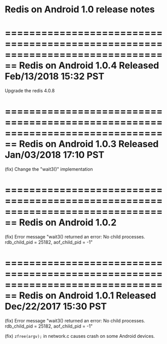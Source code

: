 Redis on Android 1.0 release notes
====================================

================================================================================
Redis on Android 1.0.4     Released Feb/13/2018 15:32 PST
================================================================================

Upgrade the redis 4.0.8

================================================================================
Redis on Android 1.0.3     Released Jan/03/2018 17:10 PST
================================================================================

(fix) Change the "wait3()" implementation

================================================================================
Redis on Android 1.0.2
================================================================================

(fix) Error message "wait3() returned an error: No child processes. rdb_child_pid = 25182, aof_child_pid = -1"

================================================================================
Redis on Android 1.0.1     Released Dec/22/2017 15:30 PST
================================================================================

(fix) Error message "wait3() returned an error: No child processes. rdb_child_pid = 25182, aof_child_pid = -1"

(fix) `zfree(argv);` in network.c causes crash on some Android devices.
